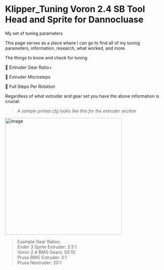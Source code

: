 
# Klipper_Tuning Voron 2.4 SB Tool Head and Sprite for Dannocluase
My set of tuning parameters

This page serves as a place where I can go to find all of my tuning parameters, information, research, what worked, and more.


The things to know and check for tuning
   
   &#x1F535; Extruder Gear Ratio+
   
   &#x1F535; Extruder Microsteps
   
   &#x1F535; Full Steps Per Rotation

Regardless of what extruder and gear set you have the above information is crucial.

>  _A sample printer.cfg looks like this for the extruder section_  
   
<img width="378" alt="image" src="https://github.com/DirtyKityLitter/Klipper_Tuning/assets/118041236/ba4662de-77c3-4ad0-8be6-3f962509a952">

> Example Gear Ratios:<br>
   Ender 3 Sprite Extruder: 3.5:1<br>
   Voron 2.4 BMG Gears: 50:10<br>
   Prusa BMG Extruder: 3:1<br>
   Prusa Nextruder: 20:1<br>










